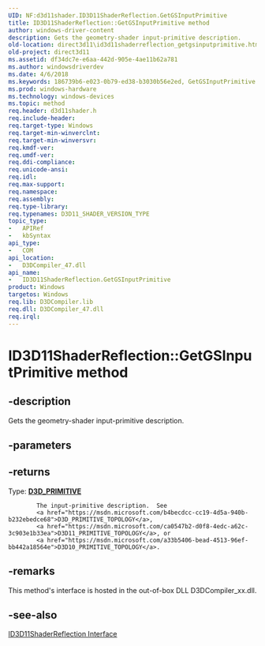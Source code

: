 ```yaml
---
UID: NF:d3d11shader.ID3D11ShaderReflection.GetGSInputPrimitive
title: ID3D11ShaderReflection::GetGSInputPrimitive method
author: windows-driver-content
description: Gets the geometry-shader input-primitive description.
old-location: direct3d11\id3d11shaderreflection_getgsinputprimitive.htm
old-project: direct3d11
ms.assetid: df34dc7e-e6aa-442d-905e-4ae11b62a781
ms.author: windowsdriverdev
ms.date: 4/6/2018
ms.keywords: 186739b6-e023-0b79-ed38-b3030b56e2ed, GetGSInputPrimitive method [Direct3D 11], GetGSInputPrimitive method [Direct3D 11], ID3D11ShaderReflection interface, GetGSInputPrimitive,ID3D11ShaderReflection.GetGSInputPrimitive, ID3D11ShaderReflection, ID3D11ShaderReflection interface [Direct3D 11], GetGSInputPrimitive method, ID3D11ShaderReflection::GetGSInputPrimitive, d3d11shader/ID3D11ShaderReflection::GetGSInputPrimitive, direct3d11.id3d11shaderreflection_getgsinputprimitive
ms.prod: windows-hardware
ms.technology: windows-devices
ms.topic: method
req.header: d3d11shader.h
req.include-header: 
req.target-type: Windows
req.target-min-winverclnt: 
req.target-min-winversvr: 
req.kmdf-ver: 
req.umdf-ver: 
req.ddi-compliance: 
req.unicode-ansi: 
req.idl: 
req.max-support: 
req.namespace: 
req.assembly: 
req.type-library: 
req.typenames: D3D11_SHADER_VERSION_TYPE
topic_type:
-	APIRef
-	kbSyntax
api_type:
-	COM
api_location:
-	D3DCompiler_47.dll
api_name:
-	ID3D11ShaderReflection.GetGSInputPrimitive
product: Windows
targetos: Windows
req.lib: D3DCompiler.lib
req.dll: D3DCompiler_47.dll
req.irql: 
---
```


# ID3D11ShaderReflection::GetGSInputPrimitive method


## -description


Gets the geometry-shader input-primitive description.


## -parameters






## -returns



Type: <b><a href="https://msdn.microsoft.com/d7a83edb-48ab-4e9f-bf2b-790ebb4a14c4">D3D_PRIMITIVE</a></b>


            The input-primitive description.  See
            <a href="https://msdn.microsoft.com/b4becdcc-cc19-4d5a-940b-b232ebedce68">D3D_PRIMITIVE_TOPOLOGY</a>,
            <a href="https://msdn.microsoft.com/ca0547b2-d0f8-4edc-a62c-3c903e1b33ea">D3D11_PRIMITIVE_TOPOLOGY</a>, or
            <a href="https://msdn.microsoft.com/a33b5406-bead-4513-96ef-bb442a18564e">D3D10_PRIMITIVE_TOPOLOGY</a>.
          




## -remarks



This method's interface is hosted in the out-of-box DLL D3DCompiler_xx.dll.




## -see-also




<a href="https://msdn.microsoft.com/a28cca72-7f2d-416a-bfa9-4d1f71fc98d5">ID3D11ShaderReflection Interface</a>
 

 

